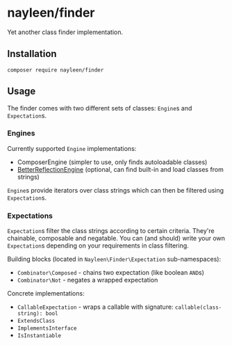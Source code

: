 # nayleen/finder
Yet another class finder implementation.

## Installation
`composer require nayleen/finder`

## Usage
The finder comes with two different sets of classes: `Engine`s and `Expectation`s.

### Engines
Currently supported `Engine` implementations:
- ComposerEngine (simpler to use, only finds autoloadable classes)
- [BetterReflectionEngine](https://github.com/Roave/BetterReflection) (optional, can find built-in and load classes from strings)

`Engine`s provide iterators over class strings which can then be filtered using `Expectation`s.

### Expectations
`Expectation`s filter the class strings according to certain criteria. They're chainable, composable and negatable. You can
(and should) write your own `Expectation`s depending on your requirements in class filtering.

Building blocks (located in `Nayleen\Finder\Expectation` sub-namespaces):
- `Combinator\Composed` - chains two expectation (like boolean `AND`s)
- `Combinator\Not` - negates a wrapped expectation

Concrete implementations:
- `CallableExpectation` - wraps a callable with signature: `callable(class-string): bool`
- `ExtendsClass`
- `ImplementsInterface`
- `IsInstantiable`
